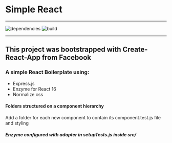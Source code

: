 # Simple React

---

![dependencies](https://img.shields.io/hackage-deps/v/lens.svg)
![build](https://img.shields.io/badge/build-passing-brightgreen.svg)
![]()
![]()

---

## This project was bootstrapped with Create-React-App from Facebook

### A simple React Boilerplate using:

- Express.js
- Enzyme for React 16
- Normalize.css

#### Folders structured on a component hierarchy

Add a folder for each new component to contain its component.test.js file and styling

##### Enzyme configured with adapter in setupTests.js inside src/

